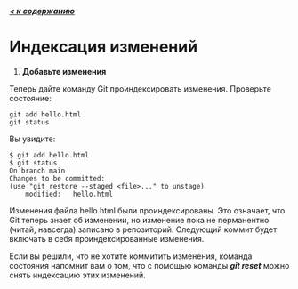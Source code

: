 ***[< к содержанию](/README.md)***

# **Индексация изменений**

1. **Добавьте изменения**

Теперь дайте команду Git проиндексировать изменения. Проверьте состояние:

    git add hello.html
    git status

Вы увидите:

    $ git add hello.html
    $ git status
    On branch main
    Changes to be committed:
    (use "git restore --staged <file>..." to unstage)
        modified:   hello.html

Изменения файла hello.html были проиндексированы. Это означает, что Git теперь знает об изменении, но изменение пока не перманентно (читай, навсегда) записано в репозиторий. Следующий коммит будет включать в себя проиндексированные изменения.

Если вы решили, что не хотите коммитить изменения, команда состояния напомнит вам о том, что с помощью команды ***git reset*** можно снять индексацию этих изменений.